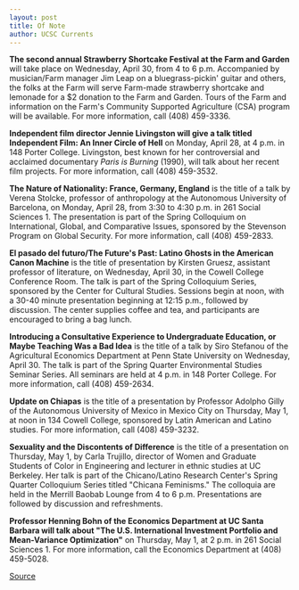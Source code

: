 ```yaml
---
layout: post
title: Of Note
author: UCSC Currents
---
```


**The second annual Strawberry Shortcake Festival at the Farm and Garden** will take place on Wednesday, April 30, from 4 to 6 p.m. Accompanied by musician/Farm manager Jim Leap on a bluegrass-pickin' guitar and others, the folks at the Farm will serve Farm-made strawberry shortcake and lemonade for a $2 donation to the Farm and Garden. Tours of the Farm and information on the Farm's Community Supported Agriculture (CSA) program will be available. For more information, call (408) 459-3336.

**Independent film director Jennie Livingston will give a talk titled Independent Film: An Inner Circle of Hell** on Monday, April 28, at 4 p.m. in 148 Porter College. Livingston, best known for her controversial and acclaimed documentary _Paris is Burning_ (1990), will talk about her recent film projects. For more information, call (408) 459-3532.

**The Nature of Nationality: France, Germany, England** is the title of a talk by Verena Stolcke, professor of anthropology at the Autonomous University of Barcelona, on Monday, April 28, from 3:30 to 4:30 p.m. in 261 Social Sciences 1. The presentation is part of the Spring Colloquium on International, Global, and Comparative Issues, sponsored by the Stevenson Program on Global Security. For more information, call (408) 459-2833.

**El pasado del futuro/The Future's Past: Latino Ghosts in the American Canon Machine** is the title of presentation by Kirsten Gruesz, assistant professor of literature, on Wednesday, April 30, in the Cowell College Conference Room. The talk is part of the Spring Colloquium Series, sponsored by the Center for Cultural Studies. Sessions begin at noon, with a 30-40 minute presentation beginning at 12:15 p.m., followed by discussion. The center supplies coffee and tea, and participants are encouraged to bring a bag lunch.

**Introducing a Consultative Experience to Undergraduate Education, or Maybe Teaching Was a Bad Idea** is the title of a talk by Siro Stefanou of the Agricultural Economics Department at Penn State University on Wednesday, April 30. The talk is part of the Spring Quarter Environmental Studies Seminar Series. All seminars are held at 4 p.m. in 148 Porter College. For more information, call (408) 459-2634.

**Update on Chiapas** is the title of a presentation by Professor Adolpho Gilly of the Autonomous University of Mexico in Mexico City on Thursday, May 1, at noon in 134 Cowell College, sponsored by Latin American and Latino studies. For more information, call (408) 459-3232.

**Sexuality and the Discontents of Difference** is the title of a presentation on Thursday, May 1, by Carla Trujillo, director of Women and Graduate Students of Color in Engineering and lecturer in ethnic studies at UC Berkeley. Her talk is part of the Chicano/Latino Research Center's Spring Quarter Colloquium Series titled "Chicana Feminisms." The colloquia are held in the Merrill Baobab Lounge from 4 to 6 p.m. Presentations are followed by discussion and refreshments.

**Professor Henning Bohn of the Economics Department at UC Santa Barbara will talk about "The U.S. International Investment Portfolio and Mean-Variance Optimization"** on Thursday, May 1, at 2 p.m. in 261 Social Sciences 1\. For more information, call the Economics Department at (408) 459-5028.

[Source](http://www1.ucsc.edu/oncampus/currents/97-04-28/ofnote.htm "Permalink to Of Note: 04-28-97")
